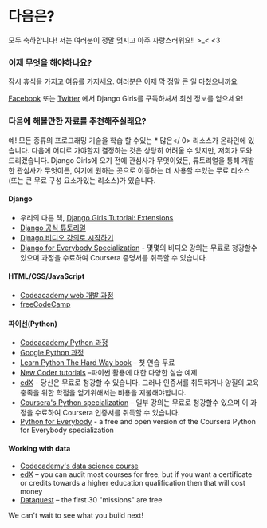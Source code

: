 # 다음은?

모두 축하합니다! 저는 여러분이 정말 멋지고 아주 자랑스러워요!! >_< <3

### 이제 무엇을 해야하나요?

잠시 휴식을 가지고 여유를 가지세요. 여러분은 이제 막 정말 큰 일 마쳤으니까요

[Facebook](http://facebook.com/djangogirls) 또는 [Twitter](https://twitter.com/djangogirls) 에서 Django Girls를 구독하셔서 최신 정보를 얻으세요!

### 다음에 해볼만한 자료를 추천해주실래요?

예! 모든 종류의 프로그래밍 기술을 학습 할 수있는 * 많은</ 0> 리소스가 온라인에 있습니다. 다음에 어디로 가야할지 결정하는 것은 상당히 어려울 수 있지만, 저희가 도와 드리겠습니다. Django Girls에 오기 전에 관심사가 무엇이었든, 튜토리얼을 통해 개발한 관심사가 무엇이든, 여기에 원하는 곳으로 이동하는 데 사용할 수있는 무료 리소스 (또는 큰 무료 구성 요소가있는 리소스)가 있습니다.</p> 

#### Django

- 우리의 다른 책, [Django Girls Tutorial: Extensions](https://tutorial-extensions.djangogirls.org/)
- [Django 공식 튜토리얼](https://docs.djangoproject.com/en/2.2/intro/tutorial01/)
- [Djnago 비디오 강의로 시작하기](http://www.gettingstartedwithdjango.com/)
- [Django for Everybody Specialization](https://www.coursera.org/specializations/django) - 몇몇의 비디오 강의는 무료로 청강할수 있으며 과정을 수료하여 Coursera 증명서를 취득할 수 있습니다.

#### HTML/CSS/JavaScript

- [Codeacademy web 개발 과정](https://www.codecademy.com/learn/paths/web-development)
- [freeCodeCamp](https://www.freecodecamp.org/)

#### 파이선(Python)

- [Codeacademy Python 과정](https://www.codecademy.com/learn/learn-python)
- [Google Python 과정](https://developers.google.com/edu/python/)
- [Learn Python The Hard Way book](http://learnpythonthehardway.org/book/) – 첫 연습 무료
- [New Coder tutorials](http://newcoder.io/tutorials/) –파이썬 활용에 대한 다양한 실습 예제
- [edX](https://www.edx.org/course?search_query=python) - 당신은 무료로 청강할 수 있습니다. 그러나 인증서를 취득하거나 양질의 교육 충족을 위한 학점을 얻기위해서는 비용을 지불해야합니다.
- [Coursera's Python specialization](https://www.coursera.org/specializations/python) – 일부 강의는 무료로 청강할수 있으며 이 과정을 수료하여 Coursera 인증서를 취득할 수 있습니다.
- [Python for Everybody](https://www.py4e.com/) - a free and open version of the Coursera Python for Everybody specialization

#### Working with data

- [Codecademy's data science course](https://www.codecademy.com/learn/paths/data-science)
- [edX](https://www.edx.org/course/?search_query=python&subject=Data%20Analysis%20%26%20Statistics) – you can audit most courses for free, but if you want a certificate or credits towards a higher education qualification then that will cost money
- [Dataquest](https://www.dataquest.io/) – the first 30 "missions" are free

We can't wait to see what you build next!